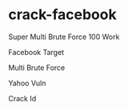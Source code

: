 # crack-facebook
Super Multi Brute Force 100 Work 


Facebook Target

Multi Brute Force

Yahoo Vuln

Crack Id
